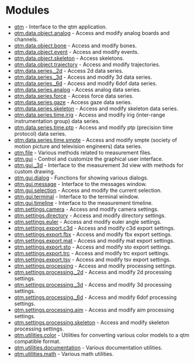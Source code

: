 # Modules

 * [qtm](qtm.md) - Interface to the qtm application.
 * [qtm.data.object.analog](qtm.data.object.analog.md) - Access and modify analog boards and channels.
 * [qtm.data.object.bone](qtm.data.object.bone.md) - Access and modify bones.
 * [qtm.data.object.event](qtm.data.object.event.md) - Access and modify events.
 * [qtm.data.object.skeleton](qtm.data.object.skeleton.md) - Access skeletons.
 * [qtm.data.object.trajectory](qtm.data.object.trajectory.md) - Access and modify trajectories.
 * [qtm.data.series._2d](qtm.data.series._2d.md) - Access 2d data series.
 * [qtm.data.series._3d](qtm.data.series._3d.md) - Access and modify 3d data series.
 * [qtm.data.series._6d](qtm.data.series._6d.md) - Access and modify 6dof data series.
 * [qtm.data.series.analog](qtm.data.series.analog.md) - Access analog data series.
 * [qtm.data.series.force](qtm.data.series.force.md) - Access force data series.
 * [qtm.data.series.gaze](qtm.data.series.gaze.md) - Access gaze data series.
 * [qtm.data.series.skeleton](qtm.data.series.skeleton.md) - Access and modify skeleton data series.
 * [qtm.data.series.time.irig](qtm.data.series.time.irig.md) - Access and modify irig (inter-range instrumentation group) data series.
 * [qtm.data.series.time.ptp](qtm.data.series.time.ptp.md) - Access and modify ptp (precision time protocol) data series.
 * [qtm.data.series.time.smpte](qtm.data.series.time.smpte.md) - Access and modify smpte (society of motion picture and television engineers) data series.
 * [qtm.file](qtm.file.md) - Various methods related to measurement files.
 * [qtm.gui](qtm.gui.md) - Control and customize the graphical user interface.
 * [qtm.gui._3d](qtm.gui._3d.md) - Interface to the measurement 3d view with methods for custom drawing.
 * [qtm.gui.dialog](qtm.gui.dialog.md) - Functions for showing various dialogs.
 * [qtm.gui.message](qtm.gui.message.md) - Interface to the messages window.
 * [qtm.gui.selection](qtm.gui.selection.md) - Access and modify the current selection.
 * [qtm.gui.terminal](qtm.gui.terminal.md) - Interface to the terminal window.
 * [qtm.gui.timeline](qtm.gui.timeline.md) - Interface to the measurement timeline.
 * [qtm.settings.camera](qtm.settings.camera.md) - Access and modify camera settings.
 * [qtm.settings.directory](qtm.settings.directory.md) - Access and modify directory settings.
 * [qtm.settings.euler](qtm.settings.euler.md) - Access and modify euler angle settings.
 * [qtm.settings.export.c3d](qtm.settings.export.c3d.md) - Access and modify c3d export settings.
 * [qtm.settings.export.fbx](qtm.settings.export.fbx.md) - Access and modify fbx export settings.
 * [qtm.settings.export.mat](qtm.settings.export.mat.md) - Access and modify mat export settings.
 * [qtm.settings.export.sto](qtm.settings.export.sto.md) - Access and modify sto export settings.
 * [qtm.settings.export.trc](qtm.settings.export.trc.md) - Access and modify trc export settings.
 * [qtm.settings.export.tsv](qtm.settings.export.tsv.md) - Access and modify tsv export settings.
 * [qtm.settings.processing](qtm.settings.processing.md) - Access and modify processing settings.
 * [qtm.settings.processing._2d](qtm.settings.processing._2d.md) - Access and modify 2d processing settings.
 * [qtm.settings.processing._3d](qtm.settings.processing._3d.md) - Access and modify 3d processing settings.
 * [qtm.settings.processing._6d](qtm.settings.processing._6d.md) - Access and modify 6dof processing settings.
 * [qtm.settings.processing.aim](qtm.settings.processing.aim.md) - Access and modify aim processing settings.
 * [qtm.settings.processing.skeleton](qtm.settings.processing.skeleton.md) - Access and modify skeleton processing settings.
 * [qtm.utilities.color](qtm.utilities.color.md) - Utilities for converting various color models to a qtm compatible format.
 * [qtm.utilities.documentation](qtm.utilities.documentation.md) - Various documentation utilities.
 * [qtm.utilities.math](qtm.utilities.math.md) - Various math utilities.
